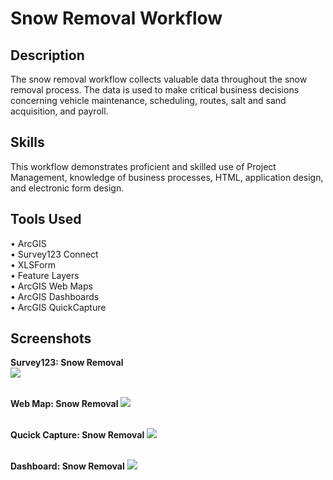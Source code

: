 <h1>Snow Removal Workflow</h1>

<h2>Description</h2>
The snow removal workflow collects valuable data throughout the snow removal process. The data is 
used to make critical business decisions concerning vehicle maintenance, scheduling, routes, salt and sand 
acquisition, and payroll.

<h2>Skills</h2>
This workflow demonstrates proficient and skilled use of Project Management, knowledge of business processes, HTML,
application design, and electronic form design.

<h2>Tools Used</h2>
• ArcGIS</br>
• Survey123 Connect</br>
• XLSForm</br>
• Feature Layers</br>
• ArcGIS Web Maps</br>
• ArcGIS Dashboards</br>
• ArcGIS QuickCapture</br>

<h2>Screenshots</h2>
<b>Survey123: Snow Removal</b> </br>
<img src= "https://github.com/user-attachments/assets/cfdcd52c-25b6-40f1-8ea4-1497b364c84f" />

</br><b>Web Map: Snow Removal</b>
<img src= "https://github.com/user-attachments/assets/fbbf0332-765a-4e10-bf8e-3eabdba7edab" />

</br><b>Qucick Capture: Snow Removal</b>
<img src= "https://github.com/user-attachments/assets/88c90d57-015c-4e2e-8b71-1ec3dec286ba" />

</br><b>Dashboard: Snow Removal</b>
<img src= "https://github.com/user-attachments/assets/b351a8b8-8959-48d6-9000-7d603962ac27" />


</br><b></b>
</br><b></b>
</br><b></b>

